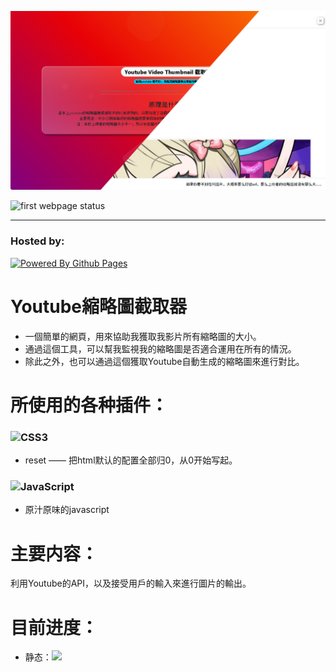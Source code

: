 ![](https://raw.githubusercontent.com/eaglePB2/youtube_thumbnail_grabber/refs/heads/main/preview.png)

![first webpage status](https://github.com/eaglePB2/youtube_thumbnail_grabber/actions/workflows/jekyll-gh-pages.yml/badge.svg)
<hr>

### Hosted by:
[![Powered By Github Pages](https://img.shields.io/badge/github%20pages-121013?style=for-the-badge&logo=github&logoColor=white)](https://eaglepb2.github.io/youtube_thumbnail_grabber/)
# Youtube縮略圖截取器
- 一個簡單的網頁，用來協助我獲取我影片所有縮略圖的大小。
- 通過這個工具，可以幫我監視我的縮略圖是否適合運用在所有的情況。
- 除此之外，也可以通過這個獲取Youtube自動生成的縮略圖來進行對比。

# 所使用的各种插件：
### ![CSS3](https://img.shields.io/badge/css3-%231572B6.svg?style=for-the-badge&logo=css3&logoColor=white)
- reset —— 把html默认的配置全部归0，从0开始写起。

### ![JavaScript](https://img.shields.io/badge/javascript-%23323330.svg?style=for-the-badge&logo=javascript&logoColor=%23F7DF1E)
- 原汁原味的javascript

# 主要内容：
利用Youtube的API，以及接受用戶的輸入來進行圖片的輸出。

# 目前进度：
- 静态：![](https://geps.dev/progress/100)
